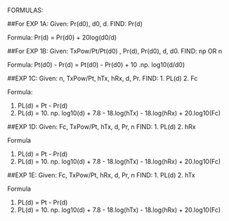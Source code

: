 FORMULAS: 

##For EXP 1A:
Given: Pr(d0), d0, d. 
FIND: Pr(d)

Formula: Pr(d) = Pr(d0) + 20log(d0/d) 

##For EXP 1B: 
Given: TxPow/Pt/Pt(d0) , Pr(d), Pr(d0), d, d0. 
FIND: np OR n

Formula: Pt(d0) - Pr(d) = Pt(d0) - Pr(d0) + 10 .np. log10(d/d0)

##EXP 1C: 
Given: n, TxPow/Pt, hTx, hRx, d, Pr. 
FIND: 1. PL(d) 2. Fc

Formula:
1. PL(d) = Pt - Pr(d)
2. PL(d) = 10. np. log10(d) + 7.8 - 18.log(hTx) - 18.log(hRx) + 20.log10(Fc)

##EXP 1D: 
Given: Fc, TxPow/Pt, hTx, d, Pr, n
FIND: 1. PL(d) 2. hRx

Formula 
1. PL(d) = Pt - Pr(d)
2. PL(d) = 10. np. log10(d) + 7.8 - 18.log(hTx) - 18.log(hRx) + 20.log10(Fc)


##EXP 1E: 
Given: Fc, TxPow/Pt, hRx, d, Pr, n
FIND: 1. PL(d) 2. hTx

Formula 
1. PL(d) = Pt - Pr(d)
2. PL(d) = 10. np. log10(d) + 7.8 - 18.log(hTx) - 18.log(hRx) + 20.log10(Fc)
